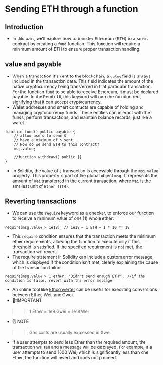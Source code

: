 # Sending ETH through a function

## Introduction
- In this part, we'll explore how to transfer Ethereum (ETH) to a smart contract by creating a `fund` function. This function will require a minimum amount of ETH to ensure proper transaction handling.

## value and payable
- When a transaction it's sent to the blockchain, a `value` field is always included in the transaction data. This field indicates the amount of the native cryptocurrency being transferred in that particular transaction. For the function `fund` to be able to receive Ethereum, it must be declared payable. In the Remix UI, this keyword will turn the function red, signifying that it can accept cryptocurrency.
- Wallet addresses and smart contracts are capable of holding and managing cryptocurrency funds. These entities can interact with the funds, perform transactions, and maintain balance records, just like a wallet.

```
function fund() public payable {
    // allow users to send $
    // have a minimum of $ sent
    // How do we send ETH to this contract?
    msg.value;

    //function withdraw() public {}
}
```

- In Solidity, the value of a transaction is accessible through the `msg.value` property. This property is part of the global object `msg.` It represents the amount of `Wei` transferred in the current transaction, where `Wei` is the smallest unit of `Ether (ETH)`.

## Reverting transactions
- We can use the `require` keyword as a checker, to enforce our function to receive a minimum value of one (1) whole ether:

```
require(msg.value > 1e18); // 1e18 = 1 ETH = 1 * 10 ** 18
```

- This `require` condition ensures that the transaction meets the minimum ether requirements, allowing the function to execute only if this threshold is satisfied. If the specified requirement is not met, the transaction will revert.
- The require statement in Solidity can include a custom error message, which is displayed if the condition isn't met, clearly explaining the cause of the transaction failure:

```
require(msg.value > 1 ether, "Didn't send enough ETH"); //if the condition is false, revert with the error message
```

- An online tool like [Ethconverter](https://eth-converter.com/) can be useful for executing conversions between Ether, Wei, and Gwei.
- 👀❗IMPORTANT
>> 1 Ether = 1e9 Gwei = 1e18 Wei

- 🗒️ NOTE
>> Gas costs are usually expressed in Gwei

- If a user attempts to send less Ether than the required amount, the transaction will fail and a message will be displayed. For example, if a user attempts to send 1000 Wei, which is significantly less than one Ether, the function will revert and does not proceed.

##
